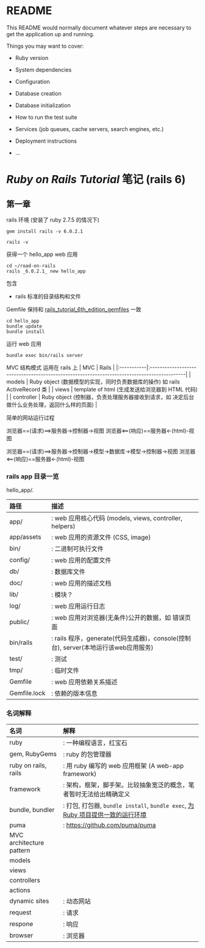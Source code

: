 # README

This README would normally document whatever steps are necessary to get the
application up and running.

Things you may want to cover:

* Ruby version

* System dependencies

* Configuration

* Database creation

* Database initialization

* How to run the test suite

* Services (job queues, cache servers, search engines, etc.)

* Deployment instructions

* ...

# *Ruby on Rails Tutorial* 笔记 (rails 6)

## 第一章

rails 环境 (安装了 ruby 2.7.5 的情况下)
```shell
gem install rails -v 6.0.2.1 

rails -v
```
获得一个 hello_app web 应用
```shell
cd ~/road-on-rails
rails _6.0.2.1_ new hello_app
```
包含
- rails 标准的目录结构和文件

Gemfile 保持和 [rails_tutorial_6th_edition_gemfiles](https://github.com/learnenough/rails_tutorial_6th_edition_gemfiles) 一致
```shell
cd hello_app
bundle update
bundle install
```
运行 web 应用
```shell
bundle exec bin/rails server
```

MVC 结构模式 运用在 rails 上
| MVC        | Rails                                                                                       |
|:-----------|:--------------------------------------------------------------------------------------------|
| models     | Ruby object  (数据模型的实现，同时负责数据库的操作) 如 rails ActiveRecord 类                |
| views      | template of html (生成发送给浏览器到 HTML 代码)                                             |
| controller | Ruby object (控制器，负责处理服务器接收到请求，如 决定后台做什么业务处理，返回什么样的页面) |

简单的网站运行过程

浏览器==(请求)==>服务器->控制器->视图
浏览器<==(响应)==服务器<-(html)-视图

浏览器==(请求)==>服务器->控制器->模型->数据库->模型->控制器->视图
浏览器<==(响应)==服务器<-(html)-视图

### rails app 目录一览
hello_app/.

| 路径         | 描述                                                                               |
|:-------------|:-----------------------------------------------------------------------------------|
| app/         | : web 应用核心代码 (models, views, controller, helpers)                            |
| app/assets   | : web 应用的资源文件 (CSS, image)                                                  |
| bin/         | : 二进制可执行文件                                                                 |
| config/      | : web 应用的配置文件                                                               |
| db/          | : 数据库文件                                                                       |
| doc/         | : web 应用的描述文档                                                               |
| lib/         | : 模块？                                                                           |
| log/         | : web 应用运行日志                                                                 |
| public/      | : web 应用对浏览器(无条件)公开的数据，如 错误页面                                  |
| bin/rails    | : rails 程序，generate(代码生成器)，console(控制台), server(本地运行该web应用服务) |
| test/        | : 测试                                                                             |
| tmp/         | : 临时文件                                                                         |
| Gemfile      | : web 应用依赖关系描述                                                             |
| Gemfile.lock | : 依赖的版本信息                                                                   |

### 名词解释
| 名词                     | 解释                                                                                                       |
|:-------------------------|:-----------------------------------------------------------------------------------------------------------|
| ruby                     | : 一种编程语言，红宝石                                                                                     |
| gem, RubyGems            | : ruby 的包管理器                                                                                          |
| ruby on rails, rails     | : 用 ruby 编写的 web 应用框架 (A web-app framework)                                                        |
| framework                | : 架构，框架，脚手架。比较抽象宽泛的概念，笔者暂时无法给出精确定义                                         |
| bundle, bundler          | : 打包, 打包器, `bundle install`, `bundle exec`, [为 Ruby 项目提供一致的运行环境](https://www.bundler.cn/) |
| puma                     | : https://github.com/puma/puma                                                                             |
| MVC architecture pattern |                                                                                                            |
| models                   |                                                                                                            |
| views                    |                                                                                                            |
| controllers              |                                                                                                            |
| actions                  |                                                                                                            |
| dynamic sites            | : 动态网站                                                                                                 |
| request                  | : 请求                                                                                                     |
| respone                  | : 响应                                                                                                     |
| browser                  | : 浏览器                                                                                                   |
